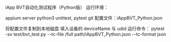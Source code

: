 iApp BVT自动化测试程序（Python版） 运行环境：

appium server
python3
unittest, pytest
git
配置文件：iAppBVT_Python.json

将配置文件复制到本地磁盘
填入设备的 deviceName 与 udid
运行命令： pytest -sv test/bvt_test.py --tc-file /full path/iAppBVT_Python.json --tc-format json